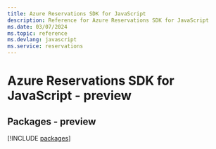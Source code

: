 ```yaml
---
title: Azure Reservations SDK for JavaScript
description: Reference for Azure Reservations SDK for JavaScript
ms.date: 03/07/2024
ms.topic: reference
ms.devlang: javascript
ms.service: reservations
---
```

# Azure Reservations SDK for JavaScript - preview
## Packages - preview
[!INCLUDE [packages](reservations-index.md)]